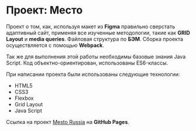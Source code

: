 # Проект: Место

Проект о том, как, используя макет из __Figma__ правильно сверстать адаптивный сайт, применяя все изученные методологии, такие как __GRID Layout__ и __media queries__. Файловая структура по __БЭМ__. Сборка проекта осуществляется с помощью __Webpack__.

Так же для выполнения этой работы необходимы базовые знания Java Script. Код объектно-ориентирован, использованы ES6-классы.

При написании проекта были использованы следующие технологии:
* HTML5
* CSS3
* Flexbox
* Grid Layout
* Java Script

Ссылка на проект [Mesto Russia](https://bonnhelga86.github.io/project_mesto_russia_2023/) на __GitHub Pages__.
